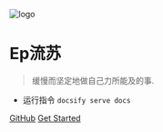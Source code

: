 <!-- _coverpage.md ![logo](https://gitee.com/Ep_tassel/typora-image/raw/master/typora/head2.jpg)-->

![logo](https://docsify.js.org/_media/icon.svg)


# Ep流苏

> 缓慢而坚定地做自己力所能及的事.

- 运行指令 `docsify serve docs`


[GitHub](https://github.com/zsy0216/)
[Get Started](#headline "首页")